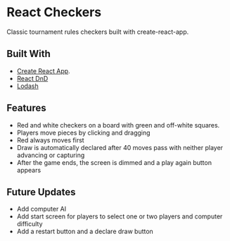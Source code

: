 # React Checkers

Classic tournament rules checkers built with create-react-app.

## Built With

* [Create React App](https://github.com/facebookincubator/create-react-app).
* [React DnD](http://react-dnd.github.io/react-dnd/)
* [Lodash](https://lodash.com//)


## Features
* Red and white checkers on a board with green and off-white squares.
* Players move pieces by clicking and dragging
* Red always moves first
* Draw is automatically declared after 40 moves pass with neither player advancing or capturing
* After the game ends, the screen is dimmed and a play again button appears

## Future Updates
* Add computer AI
* Add start screen for players to select one or two players and computer difficulty
* Add a restart button and a declare draw button

